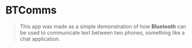 # BTComms

> This app was made as a simple demonstration of how **Bluetooth** can be used to communicate text between two phones, something like a chat application.
